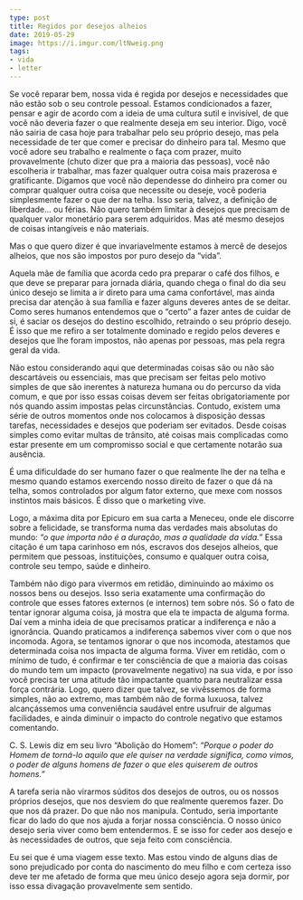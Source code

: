 ```yaml
---
type: post
title: Regidos por desejos alheios
date: 2019-05-29
image: https://i.imgur.com/ltNweig.png
tags:
- vida
- letter
---
```



Se você reparar bem, nossa vida é regida por desejos e necessidades que não estão sob o seu controle pessoal. Estamos condicionados a fazer, pensar e agir de acordo com a ideia de uma cultura sutil e invisível, de que você não deveria fazer o que realmente deseja em seu interior. Digo, você não sairia de casa hoje para trabalhar pelo seu próprio desejo, mas pela necessidade de ter que comer e precisar do dinheiro para tal. Mesmo que você adore seu trabalho e realmente o faça com prazer, muito provavelmente (chuto dizer que pra a maioria das pessoas), você não escolheria ir trabalhar, mas fazer qualquer outra coisa mais prazerosa e gratificante. Digamos que você não dependesse do dinheiro pra comer ou comprar  qualquer outra coisa que necessite ou deseje, você poderia simplesmente fazer o que der na telha. Isso seria, talvez, a definição de liberdade... ou férias. Não quero também limitar à desejos que precisam de qualquer valor monetário para serem adquiridos. Mas até mesmo desejos de coisas intangíveis e não materiais.

Mas o que quero dizer é que invariavelmente estamos à mercê de desejos alheios, que nos são impostos por puro desejo da “vida”.

Aquela mãe de família que acorda cedo pra preparar o café dos filhos, e que deve se preparar para jornada diária, quando chega o final do dia seu único desejo se limita a ir direto para uma cama confortável, mas ainda precisa dar atenção à sua família e fazer alguns deveres antes de se deitar. Como seres humanos entendemos que o “certo” a fazer antes de cuidar de si, é saciar os desejos do destino escolhido, retraindo o seu próprio desejo. É isso que me refiro a ser totalmente dominado e regido pelos deveres e desejos que lhe foram impostos, não apenas por pessoas, mas pela regra geral da vida.

Não estou considerando aqui que determinadas coisas são ou não são descartáveis ou essenciais, mas que precisam ser feitas pelo motivo simples de que são inerentes à natureza humana ou do percurso da vida comum, e que por isso essas coisas devem ser feitas obrigatoriamente por nós quando assim impostas pelas circunstâncias. Contudo, existem uma série de outros momentos onde nos colocamos à disposição dessas tarefas, necessidades e desejos que poderiam ser evitados. Desde coisas simples como evitar multas de trânsito, até coisas mais complicadas como estar presente em um compromisso social e que certamente notarão sua ausência.

É uma dificuldade do ser humano fazer o que realmente lhe der na telha e mesmo quando estamos exercendo nosso direito de fazer o que dá na telha, somos controlados por algum fator externo, que mexe com nossos instintos mais básicos. É disso que o marketing vive. 

Logo, a máxima dita por Epicuro em sua carta a Meneceu, onde ele discorre sobre a felicidade, se transforma numa das verdades mais absolutas do mundo: *“o que importa não é a duração, mas a qualidade da vida.”* Essa citação é um tapa carinhoso em nós, escravos dos desejos alheios, que permitem que pessoas, instituições, consumo e qualquer outra coisa, controle seu tempo, saúde e dinheiro. 

Também não digo para vivermos em retidão, diminuindo ao máximo os nossos bens ou desejos. Isso seria exatamente uma confirmação do controle que esses fatores externos (e internos) tem sobre nós. Só o fato de tentar ignorar alguma coisa, já mostra que ela te impacta de alguma forma. Daí vem a minha ideia de que precisamos praticar a indiferença e não a ignorância. Quando praticamos a indiferença sabemos viver com o que nos incomoda. Agora, se tentamos ignorar o que nos incomoda, atestamos que determinada coisa nos impacta de alguma forma. Viver em retidão, com o mínimo de tudo, é confirmar e ter consciência de que a maioria das coisas do mundo tem um impacto (provavelmente negativo) na sua vida, e por isso você precisa ter uma atitude tão impactante quanto para neutralizar essa força contrária. Logo, quero dizer que talvez, se vivêssemos de forma simples, não ao extremo, mas também não de forma luxuosa, talvez alcançássemos uma conveniência saudável entre usufruir de algumas facilidades, e ainda diminuir o impacto do controle negativo que estamos comentando.

C. S. Lewis diz em seu livro “Abolição do Homem”: *“Porque o poder do Homem de torná-lo aquilo que ele quiser na verdade significa, como vimos, o poder de alguns homens de fazer o que eles quiserem de outros homens.”*

A tarefa seria não virarmos súditos dos desejos de outros, ou os nossos próprios desejos, que nos desviem do que realmente queremos fazer. Do que nos dá prazer. Do que não nos manipula. Contudo, seria importante ficar do lado do que nos ajuda a forjar nossa consciência. O nosso único desejo seria viver como bem entendermos. E se isso for ceder aos desejo e às necessidades de outros, que seja feito com consciência. 

Eu sei que é uma viagem esse texto. Mas estou vindo de alguns dias de sono prejudicado por conta do nascimento do meu filho e com certeza isso deve ter me afetado de forma que meu único desejo agora seja dormir, por isso essa divagação provavelmente sem sentido.